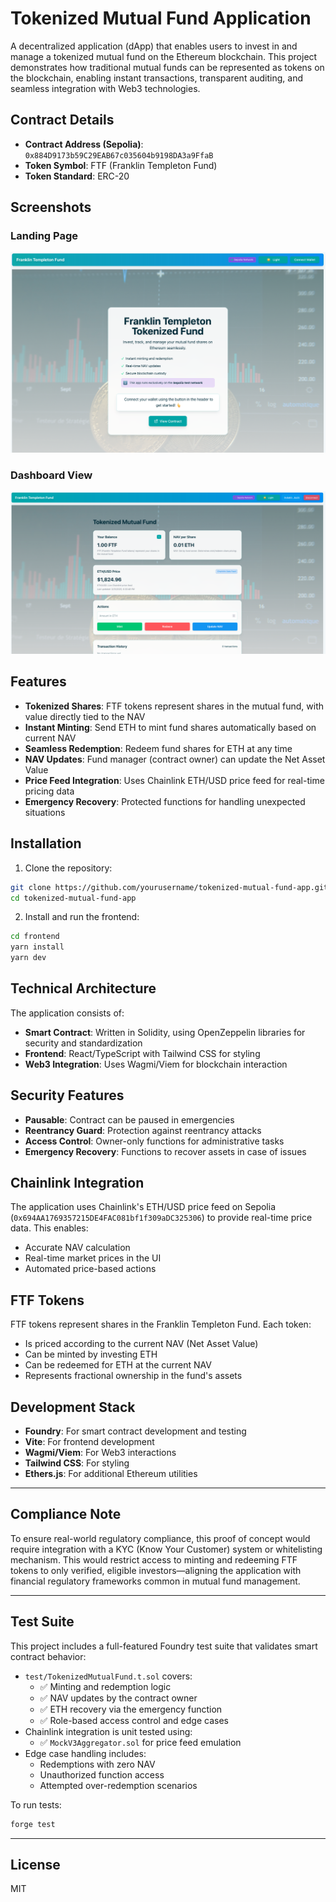 # Tokenized Mutual Fund Application

A decentralized application (dApp) that enables users to invest in and manage a tokenized mutual fund on the Ethereum blockchain. This project demonstrates how traditional mutual funds can be represented as tokens on the blockchain, enabling instant transactions, transparent auditing, and seamless integration with Web3 technologies.

## Contract Details

- **Contract Address (Sepolia)**: `0x884D9173b59C29EAB67c035604b9198DA3a9FfaB`
- **Token Symbol**: FTF (Franklin Templeton Fund)
- **Token Standard**: ERC-20

##  Screenshots

### Landing Page
![Landing Page](frontend/public/readme-assets/landing-page.png)

### Dashboard View
![Dashboard View](frontend/public/readme-assets/dashboard-view.jpeg)

## Features

- **Tokenized Shares**: FTF tokens represent shares in the mutual fund, with value directly tied to the NAV
- **Instant Minting**: Send ETH to mint fund shares automatically based on current NAV
- **Seamless Redemption**: Redeem fund shares for ETH at any time
- **NAV Updates**: Fund manager (contract owner) can update the Net Asset Value
- **Price Feed Integration**: Uses Chainlink ETH/USD price feed for real-time pricing data
- **Emergency Recovery**: Protected functions for handling unexpected situations

## Installation

1. Clone the repository:
```bash
git clone https://github.com/yourusername/tokenized-mutual-fund-app.git
cd tokenized-mutual-fund-app
```

2. Install and run the frontend:
```bash
cd frontend
yarn install
yarn dev
```

## Technical Architecture

The application consists of:

- **Smart Contract**: Written in Solidity, using OpenZeppelin libraries for security and standardization
- **Frontend**: React/TypeScript with Tailwind CSS for styling
- **Web3 Integration**: Uses Wagmi/Viem for blockchain interaction

## Security Features

- **Pausable**: Contract can be paused in emergencies
- **Reentrancy Guard**: Protection against reentrancy attacks
- **Access Control**: Owner-only functions for administrative tasks
- **Emergency Recovery**: Functions to recover assets in case of issues

## Chainlink Integration

The application uses Chainlink's ETH/USD price feed on Sepolia (`0x694AA1769357215DE4FAC081bf1f309aDC325306`) to provide real-time price data. This enables:

- Accurate NAV calculation
- Real-time market prices in the UI
- Automated price-based actions

## FTF Tokens

FTF tokens represent shares in the Franklin Templeton Fund. Each token:

- Is priced according to the current NAV (Net Asset Value)
- Can be minted by investing ETH
- Can be redeemed for ETH at the current NAV
- Represents fractional ownership in the fund's assets

## Development Stack

- **Foundry**: For smart contract development and testing
- **Vite**: For frontend development
- **Wagmi/Viem**: For Web3 interactions
- **Tailwind CSS**: For styling
- **Ethers.js**: For additional Ethereum utilities

---

##  Compliance Note

To ensure real-world regulatory compliance, this proof of concept would require integration with a KYC (Know Your Customer) system or whitelisting mechanism. This would restrict access to minting and redeeming FTF tokens to only verified, eligible investors—aligning the application with financial regulatory frameworks common in mutual fund management.

---

##  Test Suite

This project includes a full-featured Foundry test suite that validates smart contract behavior:

- `test/TokenizedMutualFund.t.sol` covers:
  - ✅ Minting and redemption logic
  - ✅ NAV updates by the contract owner
  - ✅ ETH recovery via the emergency function
  - ✅ Role-based access control and edge cases
- Chainlink integration is unit tested using:
  - ✅ `MockV3Aggregator.sol` for price feed emulation
- Edge case handling includes:
  - Redemptions with zero NAV
  - Unauthorized function access
  - Attempted over-redemption scenarios

To run tests:

```bash
forge test
```

---

## License

MIT

